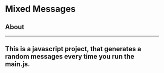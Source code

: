# Mixed Messages

## About
---------------------------------------
This is a javascript project, that generates a random messages every time you run the main.js.
---------------------------------------
